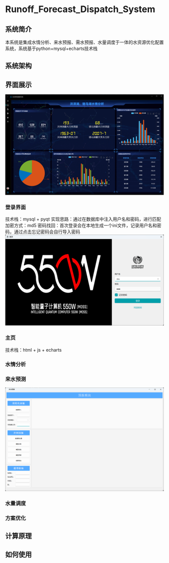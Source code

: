 # Runoff_Forecast_Dispatch_System
## 系统简介
本系统是集成水情分析、来水预报、需水预报、水量调度于一体的水资源优化配置系统，系统基于python+mysql+echarts技术栈

## 系统架构

## 界面展示
![mainpage.png](mainpage.png)
### 登录界面
技术栈：mysql + pyqt
实现思路：通过在数据库中注入用户名和密码，进行匹配
加密方式：md5
密码找回：首次登录会在本地生成一个ini文件，记录用户名和密码，通过点击忘记密码会自行导入密码
![loginpage.png](loginpage.png)
### 主页
技术栈：html + js + echarts
### 水情分析



### 来水预测
![predictpage.png](predictpage.png)

### 水量调度

### 方案优化

## 计算原理

## 如何使用



